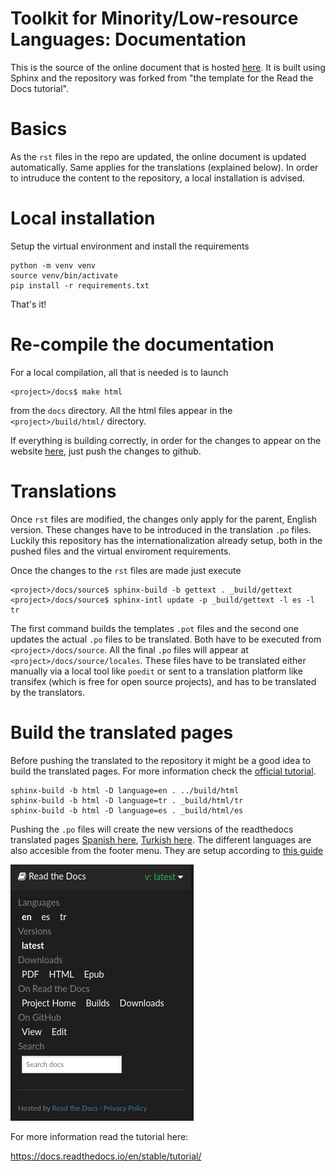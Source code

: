 # Toolkit for Minority/Low-resource Languages: Documentation

This is the source of the online document that is hosted [here](https://language-toolkit.readthedocs.io/en/latest/). It is built using Sphinx and the repository was forked from "the template for the Read the Docs tutorial". 

# Basics

As the `rst` files in the repo are updated, the online document is updated automatically. Same applies for the translations (explained below). In order to intruduce the content to the repository, a local installation is advised.

# Local installation

Setup the virtual environment and install the requirements

```
python -m venv venv
source venv/bin/activate
pip install -r requirements.txt
```

That's it!

# Re-compile the documentation

For a local compilation, all that is needed is to launch

```
<project>/docs$ make html
```

from the `docs` directory. All the html files appear in the `<project>/build/html/` directory. 

If everything is building correctly, in order for the changes to appear on the website [here](https://language-toolkit.readthedocs.io/en/latest/), just push the changes to github.

# Translations

Once `rst` files are modified, the changes only apply for the parent, English version. These changes have to be introduced in the translation `.po` files. Luckily this repository has the internationalization already setup, both in the pushed files and the virtual enviroment requirements.

Once the changes to the `rst` files are made just execute

```
<project>/docs/source$ sphinx-build -b gettext . _build/gettext
<project>/docs/source$ sphinx-intl update -p _build/gettext -l es -l tr
```

The first command builds the templates `.pot` files and the second one updates the actual `.po` files to be translated. Both have to be executed from `<project>/docs/source`. All the final `.po` files will appear at `<project>/docs/source/locales`. These files have to be translated either manually via a local tool like `poedit` or sent to a translation platform like transifex (which is free for open source projects), and has to be translated by the translators.

# Build the translated pages

Before pushing the translated to the repository it might be a good idea to build the translated pages. For more information check the [official tutorial](https://docs.readthedocs.io/en/stable/guides/manage-translations-sphinx.html).

```
sphinx-build -b html -D language=en . ../build/html
sphinx-build -b html -D language=tr . _build/html/tr
sphinx-build -b html -D language=es . _build/html/es
```

Pushing the `.po` files will create the new versions of the readthedocs translated pages [Spanish here](https://language-toolkit.readthedocs.io/es/latest/), [Turkish here](https://language-toolkit.readthedocs.io/tr/latest/). The different languages are also accesible from the footer menu. They are setup according to [this guide](https://docs.readthedocs.io/en/stable/localization.html)

![footer](assets/images/footer.png)

For more information read the tutorial here:

https://docs.readthedocs.io/en/stable/tutorial/

